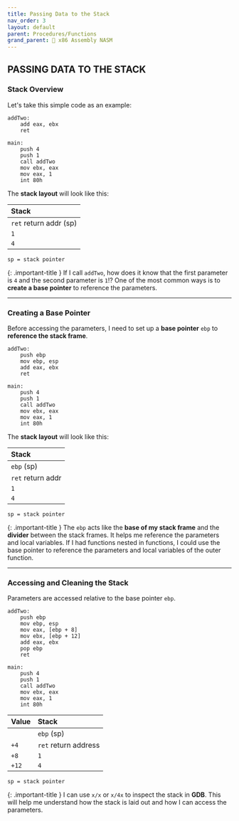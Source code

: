 ```yaml
---
title: Passing Data to the Stack
nav_order: 3
layout: default
parent: Procedures/Functions
grand_parent: 🔲 x86 Assembly NASM
---
```


## **PASSING DATA TO THE STACK**

### **Stack Overview**

Let's take this simple code as an example:

```
addTwo:
    add eax, ebx
    ret

main:
    push 4
    push 1
    call addTwo
    mov ebx, eax
    mov eax, 1
    int 80h
```

The **stack layout** will look like this:
    
| Stack |
|:------|
| `ret` return addr (sp) |
| `1` |
| `4` |

`sp = stack pointer`

{: .important-title }
If I call `addTwo`, how does it know that the first parameter is `4` and the second parameter is `1`!? One of the most common ways is to **create a base pointer** to reference the parameters.

----

### **Creating a Base Pointer**

Before accessing the parameters, I need to set up a **base pointer** `ebp` to **reference the stack frame**.

```
addTwo:
    push ebp
    mov ebp, esp
    add eax, ebx
    ret

main:
    push 4
    push 1
    call addTwo
    mov ebx, eax
    mov eax, 1
    int 80h
```

The **stack layout** will look like this:

| Stack |
|:------|
| `ebp` (sp) |
| `ret` return addr |
| `1` |
| `4` |

`sp = stack pointer`

{: .important-title }
The `ebp` acts like the **base of my stack frame** and the **divider** between the stack frames. It helps me reference the parameters and local variables. If I had functions nested in functions, I could use the base pointer to reference the parameters and local variables of the outer function. 

----

### **Accessing and Cleaning the Stack**

Parameters are accessed relative to the base pointer `ebp`.

```
addTwo:
    push ebp
    mov ebp, esp
    mov eax, [ebp + 8]
    mov ebx, [ebp + 12]
    add eax, ebx
    pop ebp
    ret

main:
    push 4
    push 1
    call addTwo
    mov ebx, eax
    mov eax, 1
    int 80h
```

| Value | Stack |
|:------|:------|
|       | `ebp` (sp) |
| `+4`  | `ret` return address |
| `+8`  | `1` |
| `+12` | `4` |

`sp = stack pointer`

{: .important-title }
I can use `x/x` or `x/4x` to inspect the stack in **GDB**. This will help me understand how the stack is laid out and how I can access the parameters.